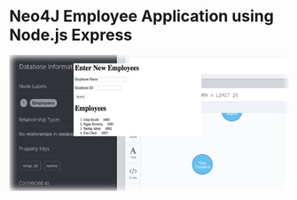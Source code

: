 # Neo4J Employee Application using Node.js Express

![alt text](https://github.com/Merlion23/Neo4JEmployeeTest/blob/EMP1.0/img/screen.png)
